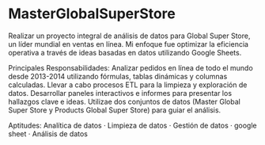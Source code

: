 # MasterGlobalSuperStore
Realizar un proyecto integral de análisis de datos para Global Super Store, un líder mundial en ventas en línea. Mi enfoque fue optimizar la eficiencia operativa a través de ideas basadas en datos utilizando Google Sheets. 

Principales Responsabilidades:
Analizar pedidos en línea de todo el mundo desde 2013-2014 utilizando fórmulas, tablas dinámicas y columnas calculadas. 
Llevar a cabo procesos ETL para la limpieza y exploración de datos. 
Desarrollar paneles interactivos e informes para presentar los hallazgos clave e ideas. 
Utilizae dos conjuntos de datos (Master Global Super Store y Products Global Super Store) para guiar el análisis.

Aptitudes: Analítica de datos · Limpieza de datos · Gestión de datos · google sheet · Análisis de datos
